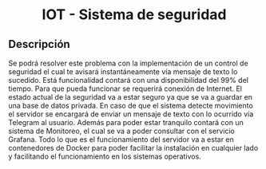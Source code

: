 <h1 align="center">
  IOT - Sistema de seguridad
  <br>
</h1>


## Descripción

Se podrá resolver este problema con la implementación de un control de seguridad el cual te avisará instantáneamente vía mensaje de texto lo sucedido. Está funcionalidad contará con una disponibilidad del 99% del tiempo. Para que pueda funcionar se requerirá conexión de Internet. El estado actual de la seguridad va a estar seguro ya que se va a guardar en una base de datos privada.
En caso de que el sistema detecte movimiento el servidor se encargará de enviar un mensaje de texto con lo ocurrido vía Telegram al usuario.
Además para poder estar tranquilo contará con un sistema de Monitoreo, el cual se va a poder consultar con el servicio Grafana.
Todo lo que es el funcionamiento del servidor va a estar en contenedores de Docker para poder facilitar la instalación en cualquier lado y facilitando el funcionamiento en los sistemas operativos.


